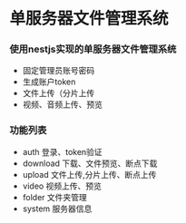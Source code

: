 # 单服务器文件管理系统

### 使用nestjs实现的单服务器文件管理系统
- 固定管理员账号密码
- 生成账户token
- 文件上传（分片上传
- 视频、音频上传、预览


### 功能列表
- auth 登录、token验证
- download 下载、文件预览、断点下载
- upload 文件上传,分片上传、断点上传
- video 视频上传、预览
- folder 文件夹管理
- system 服务器信息